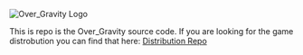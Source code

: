 ![Over_Gravity Logo](https://github.com/RogerJanusiak/Over_Gravity-Distribution/blob/main/resources/textures/logo.png)

This is repo is the Over_Gravity source code. If you are looking for the game distrobution you can find that here: [Distribution Repo](https://github.com/RogerJanusiak/Over_Gravity-Distribution) <br>

